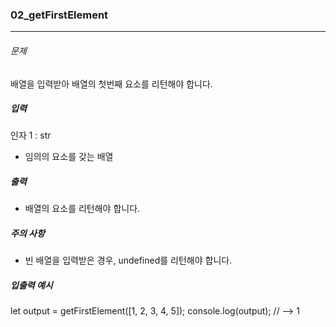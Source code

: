 ### 02_getFirstElement

***

###### 문제 

배열을 입력받아 배열의 첫번째 요소를 리턴해야 합니다.

##### 입력

인자 1 : str
- 임의의 요소를 갖는 배열

##### 출력

- 배열의 요소를 리턴해야 합니다.

##### 주의 사항

- 빈 배열을 입력받은 경우, undefined를 리턴해야 합니다.

##### 입출력 예시

let output = getFirstElement([1, 2, 3, 4, 5]);
console.log(output); // --> 1